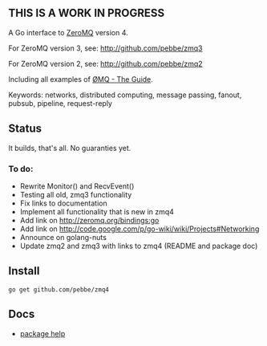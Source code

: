 
## THIS IS A WORK IN PROGRESS

A Go interface to [ZeroMQ](http://www.zeromq.org/) version 4.

For ZeroMQ version 3, see: http://github.com/pebbe/zmq3

For ZeroMQ version 2, see: http://github.com/pebbe/zmq2

Including all examples of [ØMQ - The Guide](http://zguide.zeromq.org/page:all).

Keywords: networks, distributed computing, message passing, fanout, pubsub, pipeline, request-reply

## Status

It builds, that's all. No guaranties yet.

### To do:

 * Rewrite Monitor() and RecvEvent()
 * Testing all old, zmq3 functionality
 * Fix links to documentation
 * Implement all functionality that is new in zmq4
 * Add link on http://zeromq.org/bindings:go
 * Add link on http://code.google.com/p/go-wiki/wiki/Projects#Networking
 * Announce on golang-nuts
 * Update zmq2 and zmq3 with links to zmq4 (README and package doc)

## Install

    go get github.com/pebbe/zmq4

## Docs

 * [package help](http://godoc.org/github.com/pebbe/zmq4)
